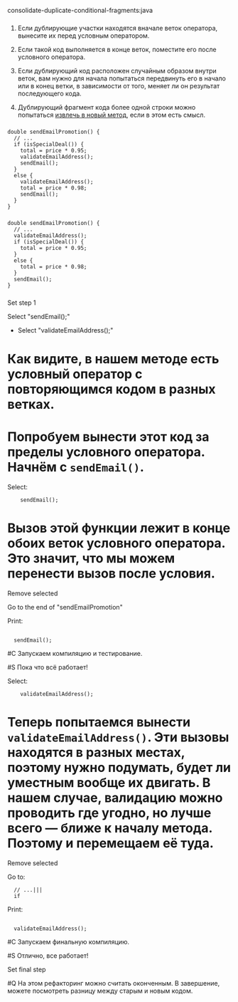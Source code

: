 consolidate-duplicate-conditional-fragments:java

###

1. Если дублирующие участки находятся вначале веток оператора, вынесите их перед условным оператором.

2. Если такой код выполняется в конце веток, поместите его после условного оператора.

3. Если дублирующий код расположен случайным образом внутри веток, вам нужно для начала попытаться передвинуть его в начало или в конец ветки, в зависимости от того, меняет ли он результат последующего кода.

4. Дублирующий фрагмент кода более одной строки можно попытаться <a href="/extract-method">извлечь в новый метод</a>, если в этом есть смысл.



###

```
double sendEmailPromotion() {
  // ...
  if (isSpecialDeal()) {
    total = price * 0.95;
    validateEmailAddress();
    sendEmail();
  }
  else {
    validateEmailAddress();
    total = price * 0.98;
    sendEmail();
  }
}
```

###

```
double sendEmailPromotion() {
  // ...
  validateEmailAddress();
  if (isSpecialDeal()) {
    total = price * 0.95;
  }
  else {
    total = price * 0.98;
  }
  sendEmail();
}
```

###

Set step 1

Select "sendEmail();"
+ Select "validateEmailAddress();"

# Как видите, в нашем методе есть условный оператор с повторяющимся кодом в разных ветках.

# Попробуем вынести этот код за пределы условного оператора. Начнём с <code>sendEmail()</code>.

Select:
```
    sendEmail();

```

# Вызов этой функции лежит в конце обоих веток условного оператора. Это значит, что мы можем перенести вызов после условия.

Remove selected

Go to the end of "sendEmailPromotion"

Print:
```

  sendEmail();
```

#C Запускаем компиляцию и тестирование.

#S Пока что всё работает!

Select:
```
    validateEmailAddress();

```

# Теперь попытаемся вынести <code>validateEmailAddress()</code>. Эти вызовы находятся в разных местах, поэтому нужно подумать, будет ли уместным вообще их двигать. В нашем случае, валидацию можно проводить где угодно, но лучше всего — ближе к началу метода. Поэтому и перемещаем её туда.

Remove selected

Go to:
```
  // ...|||
  if
```

Print:
```

  validateEmailAddress();
```

#C Запускаем финальную компиляцию.

#S Отлично, все работает!

Set final step

#Q На этом рефакторинг можно считать оконченным. В завершение, можете посмотреть разницу между старым и новым кодом.